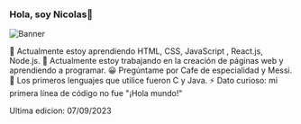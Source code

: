 ### Hola, soy Nicolas👋

![Banner](https://uploadnow.io/files/pcBPzDv)

🌱 Actualmente estoy aprendiendo HTML, CSS, JavaScript , React.js, Node.js.
🔭 Actualmente estoy trabajando en la creación de páginas web y aprendiendo a programar.
😀 Pregúntame por Cafe de especialidad y Messi.
💬 Los primeros lenguajes que utilice fueron C y Java.
⚡ Dato curioso: mi primera línea de código no fue "¡Hola mundo!"

Ultima edicion: 07/09/2023

